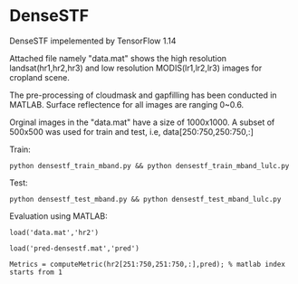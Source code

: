 # DenseSTF

DenseSTF impelemented by TensorFlow 1.14 

Attached file namely "data.mat" shows the high resolution landsat(hr1,hr2,hr3) and low resolution MODIS(lr1,lr2,lr3) images for cropland scene.

The pre-processing of cloudmask and gapfilling has been conducted in MATLAB. Surface reflectence for all images are ranging 0~0.6.

Orginal images in the "data.mat" have a size of 1000x1000. A subset of 500x500 was used for train and test, i.e, data[250:750,250:750,:]

Train:

    python densestf_train_mband.py && python densestf_train_mband_lulc.py

Test:

    python densestf_test_mband.py && python densestf_test_mband_lulc.py

Evaluation using MATLAB:

    load('data.mat','hr2')
  
    load('pred-densestf.mat','pred')
  
    Metrics = computeMetric(hr2[251:750,251:750,:],pred); % matlab index starts from 1


